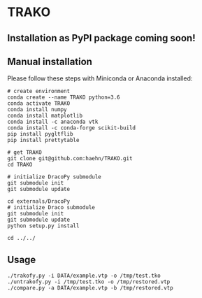 # TRAKO

## Installation as PyPI package coming soon!

## Manual installation

Please follow these steps with Miniconda or Anaconda installed:

```
# create environment
conda create --name TRAKO python=3.6
conda activate TRAKO
conda install numpy
conda install matplotlib
conda install -c anaconda vtk 
conda install -c conda-forge scikit-build 
pip install pygltflib
pip install prettytable

# get TRAKO
git clone git@github.com:haehn/TRAKO.git
cd TRAKO

# initialize DracoPy submodule
git submodule init
git submodule update

cd externals/DracoPy
# initialize Draco submodule
git submodule init
git submodule update
python setup.py install

cd ../../
```

## Usage
```
./trakofy.py -i DATA/example.vtp -o /tmp/test.tko
./untrakofy.py -i /tmp/test.tko -o /tmp/restored.vtp
./compare.py -a DATA/example.vtp -b /tmp/restored.vtp
```

